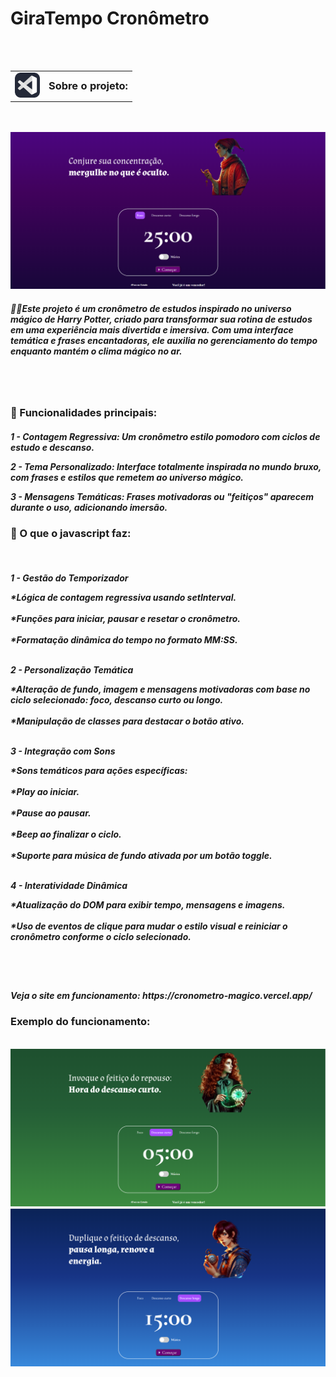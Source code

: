 <h1>GiraTempo Cronômetro</h1>
<br>
<br>
<table>
  <tr>
    <td>
      <a href="https://skillicons.dev">
        <img src="https://github.com/tandpfun/skill-icons/blob/main/icons/VSCode-Dark.svg" width="40px">
      </a>
    </td>
    <td>
      <h3 style="margin: 0;">Sobre o projeto:</h3>
    </td>
  </tr>
</table> 
  <br>
  <br>
  <img src="https://github.com/CassianoCalian/cronometro-magico/blob/main/images/perfil1.PNG"/>
<h5>🧙‍♂️Este projeto é um cronômetro de estudos inspirado no universo mágico de Harry Potter, criado para transformar sua rotina de estudos em uma experiência mais divertida e imersiva. Com uma interface temática e frases encantadoras, ele auxilia no gerenciamento do tempo enquanto mantém o clima mágico no ar.</h5>
<br>
<br>
<h3>
  🚀 Funcionalidades principais:
</h3>
<h5>
  
 1 - Contagem Regressiva: Um cronômetro estilo pomodoro com ciclos de estudo e descanso.
 
  
 2 - Tema Personalizado: Interface totalmente inspirada no mundo bruxo, com frases e estilos que remetem ao universo mágico.
 
 3 - Mensagens Temáticas: Frases motivadoras ou "feitiços" aparecem durante o uso, adicionando imersão.
 
</h5>

<h3>
  📜 O que o javascript faz:
</h3>
<br>

<h5>
  
1 - Gestão do Temporizador

*Lógica de contagem regressiva usando setInterval. <br>  <br>
*Funções para iniciar, pausar e resetar o cronômetro.  <br>  <br>
*Formatação dinâmica do tempo no formato MM:SS.  <br>  <br>

2 - Personalização Temática

*Alteração de fundo, imagem e mensagens motivadoras com base no ciclo selecionado: foco, descanso curto ou longo.  <br>  <br>
*Manipulação de classes para destacar o botão ativo.  <br>  <br>

3 - Integração com Sons

*Sons temáticos para ações específicas:  <br>  <br>
*Play ao iniciar.  <br>  <br>
*Pause ao pausar.  <br>  <br>
*Beep ao finalizar o ciclo.  <br>  <br>
*Suporte para música de fundo ativada por um botão toggle.  <br>  <br> 

4 - Interatividade Dinâmica

*Atualização do DOM para exibir tempo, mensagens e imagens.  <br>  <br>
*Uso de eventos de clique para mudar o estilo visual e reiniciar o cronômetro conforme o ciclo selecionado. <br>  <br>
 
</h5>

<br>
<h5>Veja o site em funcionamento: https://cronometro-magico.vercel.app/</h5>
<h3>Exemplo do funcionamento:</h3>
<br>
  <img src="https://github.com/CassianoCalian/cronometro-magico/blob/main/images/perfil2.PNG?raw=true"/>
  <br>
  <img src="https://github.com/CassianoCalian/cronometro-magico/blob/main/images/perfil3.PNG?raw=true"/>
  

